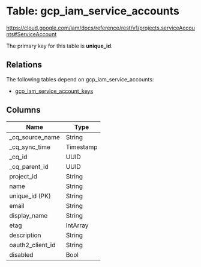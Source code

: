 # Table: gcp_iam_service_accounts

https://cloud.google.com/iam/docs/reference/rest/v1/projects.serviceAccounts#ServiceAccount

The primary key for this table is **unique_id**.

## Relations

The following tables depend on gcp_iam_service_accounts:
  - [gcp_iam_service_account_keys](gcp_iam_service_account_keys.md)

## Columns

| Name          | Type          |
| ------------- | ------------- |
|_cq_source_name|String|
|_cq_sync_time|Timestamp|
|_cq_id|UUID|
|_cq_parent_id|UUID|
|project_id|String|
|name|String|
|unique_id (PK)|String|
|email|String|
|display_name|String|
|etag|IntArray|
|description|String|
|oauth2_client_id|String|
|disabled|Bool|